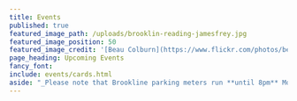 ```yaml
---
title: Events
published: true
featured_image_path: /uploads/brooklin-reading-jamesfrey.jpg
featured_image_position: 50
featured_image_credit: '[Beau Colburn](https://www.flickr.com/photos/beaucolburn/)'
page_heading: Upcoming Events
fancy_font:
include: events/cards.html
aside: "_Please note that Brookline parking meters run **until 8pm** Monday through Saturday._"
---
```


